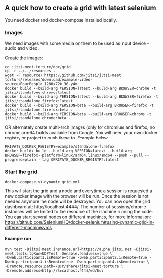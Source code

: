 ## A quick how to create a grid with latest selenium

You need docker and docker-compose installed locally.

### Images

We need images with some media on them to be used as input device - audio and video.

Create the images:
```
cd jitsi-meet-torture/doc/grid
cp -r ../../resources .
wget -P resources https://github.com/jitsi/jitsi-meet-torture/releases/download/example-video-source/FourPeople_1280x720_30.y4m
docker build --build-arg VERSION=latest --build-arg BROWSER=chrome -t jitsi/standalone-chrome:latest .
docker build --build-arg VERSION=latest --build-arg BROWSER=firefox -t jitsi/standalone-firefox:latest .
docker build --build-arg VERSION=beta --build-arg BROWSER=firefox -t jitsi/standalone-firefox:beta .
docker build --build-arg VERSION=beta --build-arg BROWSER=chrome -t jitsi/standalone-chrome:beta .
```

OR alternately create multi-arch images (only for chromium and firefox, no chrome arm64 builds available from Google.
You will need your own docker registry or project to push these to.  Example below
```
PRIVATE_DOCKER_REGISTRY=example/standalone-firefox
docker buildx build --build-arg VERSION=latest --build-arg BROWSER=firefox--platform=linux/arm64,linux/amd64 --push --pull --progress=plain --tag $PRIVATE_DOCKER_REGISTRY:latest .
```

### Start the grid
```
docker-compose-v3-dynamic-grid.yml
```

This will start the grid and a node and everytime a session is requested a new docker image with the browser will be run. 
Once the session is not needed anymore the node will be destroyed.
You can now open the grid dashboard at: http://localhost:4444/. 
The number of sessions/chrome instances will be limited to the resource of the machine running the node.
You can start several nodes on different machines, for more information: https://github.com/SeleniumHQ/docker-selenium#using-dynamic-grid-in-different-machinesvms
 

#### Example run 
```
mvn test -Djitsi-meet.instance.url=https://alpha.jitsi.net -Djitsi-meet.tests.toRun=UDPTest -Denable.headless=true \
-Dweb.participant1.isRemote=true -Dweb.participant2.isRemote=true -Dweb.participant3.isRemote=true -Dweb.participant4.isRemote=true \
-Dremote.resource.path=/usr/share/jitsi-meet-torture \
-Dremote.address=http://localhost:4444/wd/hub
```
